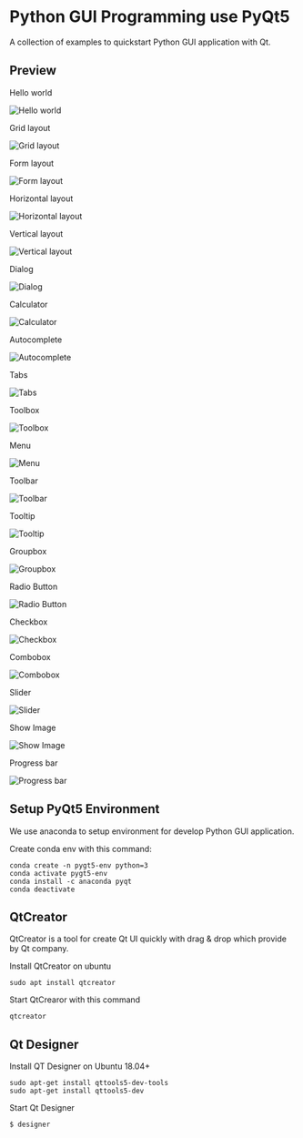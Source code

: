 # Python GUI Programming use PyQt5

A collection of examples to quickstart Python GUI application with Qt.

## Preview

Hello world

![Hello world](screenshot/pyqt5-helloworld.png)

Grid layout

![Grid layout](screenshot/pyqt5-grid_layout.png)

Form layout

![Form layout](screenshot/pyqt5-form_layout.png)

Horizontal layout

![Horizontal layout](screenshot/pyqt5-horizontal_layout.png)

Vertical layout

![Vertical layout](screenshot/pyqt5-vertical_layout.png)

Dialog

![Dialog](screenshot/pyqt5-dialog.png)

Calculator

![Calculator](screenshot/pyqt5-calculator.png)

Autocomplete

![Autocomplete](screenshot/pyqt5-autocomplete.png)

Tabs

![Tabs](screenshot/pyqt5-tabs.png)

Toolbox

![Toolbox](screenshot/pyqt5-toolbox.png)

Menu

![Menu](screenshot/pyqt5-menu.png)

Toolbar

![Toolbar](screenshot/pyqt5-toolbar.png)

Tooltip

![Tooltip](screenshot/pyqt5-tooltip.png)

Groupbox

![Groupbox](screenshot/pyqt5-groupbox.png)

Radio Button

![Radio Button](screenshot/pyqt5-radio.png)

Checkbox

![Checkbox](screenshot/pyqt5-checkbox.png)

Combobox

![Combobox](screenshot/pyqt5-combobox.png)

Slider

![Slider](screenshot/pyqt5-slider.png)

Show Image

![Show Image](screenshot/pyqt5-showimage.png)

Progress bar

![Progress bar](screenshot/pyqt5-progressbar.png)

## Setup PyQt5 Environment

We use anaconda to setup environment for develop Python GUI application.

Create conda env with this command:

```
conda create -n pygt5-env python=3
conda activate pygt5-env
conda install -c anaconda pyqt
conda deactivate
```

## QtCreator

QtCreator is a tool for create Qt UI quickly with drag & drop which provide by Qt company.

Install QtCreator on ubuntu

```shell
sudo apt install qtcreator
```

Start QtCrearor with this command

```shell
qtcreator
```

## Qt Designer

Install QT Designer on Ubuntu 18.04+

```shell
sudo apt-get install qttools5-dev-tools
sudo apt-get install qttools5-dev
```

Start Qt Designer

```shell
$ designer
```